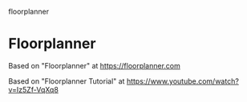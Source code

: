 floorplanner
# Floorplanner

Based on "Floorplanner" at https://floorplanner.com

Based on "Floorplanner Tutorial" at https://www.youtube.com/watch?v=Iz5Zf-VqXq8
